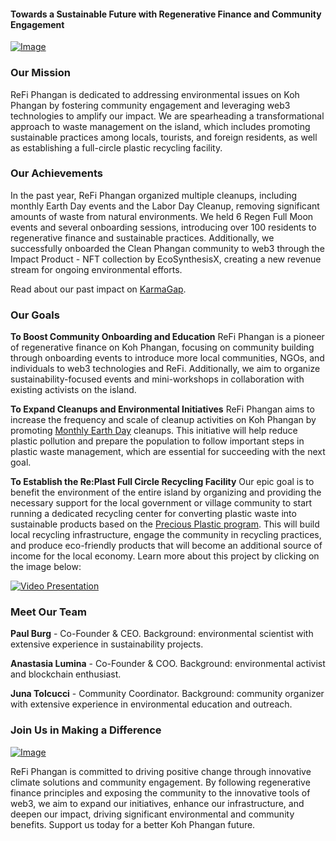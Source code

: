 #### Towards a Sustainable Future with Regenerative Finance and Community Engagement

[![Image](https://beige-defiant-spoonbill-537.mypinata.cloud/ipfs/QmenJAv55AUpnPwDVGCKkN8bXarNLnNW8kj4kAHdeAphZk)](https://beige-defiant-spoonbill-537.mypinata.cloud/ipfs/QmenJAv55AUpnPwDVGCKkN8bXarNLnNW8kj4kAHdeAphZk)

### Our Mission

ReFi Phangan is dedicated to addressing environmental issues on Koh Phangan by fostering community engagement and leveraging web3 technologies to amplify our impact. We are spearheading a transformational approach to waste management on the island, which includes promoting sustainable practices among locals, tourists, and foreign residents, as well as establishing a full-circle plastic recycling facility.

### Our Achievements

In the past year, ReFi Phangan organized multiple cleanups, including monthly Earth Day events and the Labor Day Cleanup, removing significant amounts of waste from natural environments. We held 6 Regen Full Moon events and several onboarding sessions, introducing over 100 residents to regenerative finance and sustainable practices. Additionally, we successfully onboarded the Clean Phangan community to web3 through the Impact Product - NFT collection by EcoSynthesisX, creating a new revenue stream for ongoing environmental efforts.

Read about our past impact on [KarmaGap](https://gap.karmahq.xyz/project/refi-phangan-empowering-regenerative-future/impact).

### Our Goals

**To Boost Community Onboarding and Education**
ReFi Phangan is a pioneer of regenerative finance on Koh Phangan, focusing on community building through onboarding events to introduce more local communities, NGOs, and individuals to web3 technologies and ReFi. Additionally, we aim to organize sustainability-focused events and mini-workshops in collaboration with existing activists on the island.

**To Expand Cleanups and Environmental Initiatives**
ReFi Phangan aims to increase the frequency and scale of cleanup activities on Koh Phangan by promoting [Monthly Earth Day](https://x.com/highlyartistic?s=21) cleanups. This initiative will help reduce plastic pollution and prepare the population to follow important steps in plastic waste management, which are essential for succeeding with the next goal.

**To Establish the Re:Plast Full Circle Recycling Facility**
Our epic goal is to benefit the environment of the entire island by organizing and providing the necessary support for the local government or village community to start running a dedicated recycling center for converting plastic waste into sustainable products based on the [Precious Plastic program](https://www.preciousplastic.com). This will build local recycling infrastructure, engage the community in recycling practices, and produce eco-friendly products that will become an additional source of income for the local economy. Learn more about this project by clicking on the image below:

[![Video Presentation](https://beige-defiant-spoonbill-537.mypinata.cloud/ipfs/QmVtHQanmkZMXagriRYaJzFKJ3Yzg5G9gexqypj36zjY5p)](https://beige-defiant-spoonbill-537.mypinata.cloud/ipfs/QmcFN8L46kcCG2AfmJV6JcQTbcM6LFfdByYeFPS8EuzgCK)

### Meet Our Team

**Paul Burg** - Co-Founder & CEO. Background: environmental scientist with extensive experience in sustainability projects.

**Anastasia Lumina** - Co-Founder & COO. Background: environmental activist and blockchain enthusiast.

**Juna Tolcucci** - Community Coordinator. Background: community organizer with extensive experience in environmental education and outreach.

### Join Us in Making a Difference

[![Image](https://beige-defiant-spoonbill-537.mypinata.cloud/ipfs/QmTP1eaJCmLTfgkjpTJBUGWRed321a316zhPNBBK1ni9KJ)](https://beige-defiant-spoonbill-537.mypinata.cloud/ipfs/QmTP1eaJCmLTfgkjpTJBUGWRed321a316zhPNBBK1ni9KJ)

ReFi Phangan is committed to driving positive change through innovative climate solutions and community engagement. By following regenerative finance principles and exposing the community to the innovative tools of web3, we aim to expand our initiatives, enhance our infrastructure, and deepen our impact, driving significant environmental and community benefits. Support us today for a better Koh Phangan future.